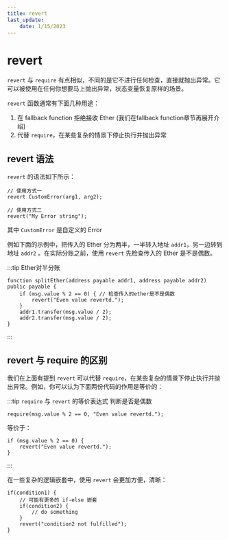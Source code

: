 ```yaml
---
title: revert
last_update:
    date: 1/15/2023
---
```


# revert

`revert` 与 `require` 有点相似，不同的是它不进行任何检查，直接就抛出异常。它可以被使用在任何你想要马上抛出异常，状态变量恢复原样的场景。

`revert` 函数通常有下面几种用途：

1. 在 fallback function 拒绝接收 Ether (我们在fallback function章节再展开介绍)
2. 代替 `require`，在某些复杂的情景下停止执行并抛出异常

## revert 语法

`revert` 的语法如下所示：

```solidity
// 使用方式一
revert CustomError(arg1, arg2);

// 使用方式二
revert("My Error string");
```

其中 `CustomError` 是自定义的 Error

例如下面的示例中，把传入的 Ether 分为两半，一半转入地址 `addr1`，另一边转到地址 `addr2` 。在实际分账之前，使用 `revert` 先检查传入的 Ether 是不是偶数。

:::tip Ether对半分账
```solidity
function splitEther(address payable addr1, address payable addr2) public payable {
    if (msg.value % 2 == 0) { // 检查传入的ether是不是偶数
        revert("Even value revertd.");
    } 
    addr1.transfer(msg.value / 2);
    addr2.transfer(msg.value / 2);
}
```
:::

## revert 与 require 的区别

我们在上面有提到 `revert` 可以代替 `require`，在某些复杂的情景下停止执行并抛出异常。例如，你可以认为下面两份代码的作用是等价的：

:::tip `require` 与 `revert` 的等价表达式
判断是否是偶数
```solidity
require(msg.value % 2 == 0, "Even value revertd.");
```

等价于：

```solidity
if (msg.value % 2 == 0) {
    revert("Even value revertd.");
}
```
:::

在一些复杂的逻辑嵌套中，使用 `revert` 会更加方便，清晰：

```solidity
if(condition1) {
    // 可能有更多的 if-else 嵌套
    if(condition2) {
        // do something
    } 
    revert("condition2 not fulfilled");
}
```
